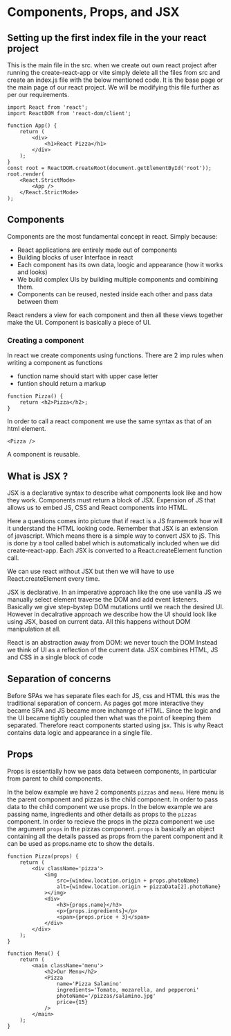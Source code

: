 # Components, Props, and JSX

## Setting up the first index file in the your react project

This is the main file in the src. when we create out own react project after running the create-react-app or vite simply delete all the files from src and create an index.js file with the below mentioned code. It is the base page or the main page of our react project. We will be modifying this file further as per our requirements.

```
import React from 'react';
import ReactDOM from 'react-dom/client';

function App() {
	return (
		<div>
			<h1>React Pizza</h1>
		</div>
	);
}
const root = ReactDOM.createRoot(document.getElementById('root'));
root.render(
	<React.StrictMode>
		<App />
	</React.StrictMode>
);
```

## Components

Components are the most fundamental concept in react. Simply because:

- React applications are entirely made out of components
- Building blocks of user Interface in react
- Each component has its own data, loogic and appearance (how it works and looks)
- We build complex UIs by building multiple components and combining them.
- Components can be reused, nested inside each other and pass data between them

React renders a view for each component and then all these views together make the UI. Component is basically a piece of UI.

### Creating a component

In react we create components using functions. There are 2 imp rules when writing a component as functions

- function name should start with upper case letter
- funtion should return a markup

```
function Pizza() {
	return <h2>Pizza</h2>;
}

```

In order to call a react component we use the same syntax as that of an html element.

```
<Pizza />
```

A component is reusable.

## What is JSX ?

JSX is a declarative syntax to describe what components look like and how they work.
Components must return a block of JSX.
Expension of JS that allows us to embed JS, CSS and React components into HTML.

Here a questions comes into picture that if react is a JS framework how will it understand the HTML looking code.
Remember that JSX is an extension of javascript. Which means there is a simple way to convert JSX to jS. This is done by a tool called babel which is automatically included when we did create-react-app.
Each JSX is converted to a React.createElement function call.

We can use react without JSX but then we will have to use React.createElement every time.

JSX is declarative. In an imperative approach like the one use vanilla JS we manually select element traverse the DOM and add event listeners. Basically we give step-bystep DOM mutations until we reach the desired UI. However in decalrative approach we describe how the UI should look like using JSX, based on current data. All this happens without DOM manipulation at all.

React is an abstraction away from DOM: we never touch the DOM
Instead we think of UI as a reflection of the current data.
JSX combines HTML, JS and CSS in a single block of code

## Separation of concerns

Before SPAs we has separate files each for JS, css and HTML this was the traditional separation of concern. As pages got more interactive they became SPA and JS became more inchanrge of HTML.
Since the logic and the UI became tightly coupled then what was the point of keeping them separated. Therefore react components started using jsx. This is why React contains data logic and appearance in a single file.

## Props

Props is essentially how we pass data between components, in particular from parent to child components.

In the below example we have 2 components `pizzas` and `menu`. Here menu is the parent component and pizzas is the child component. In order to pass data to the child component we use props. In the below example we are passing name, ingredients and other details as props to the `pizzas` component. In order to recieve the props in the pizza component we use the argument `props` in the pizzas component. `props` is basically an object containing all the details passed as props from the parent component and it can be used as props.name etc to show the details.

```
function Pizza(props) {
	return (
		<div className='pizza'>
			<img
				src={window.location.origin + props.photoName}
				alt={window.location.origin + pizzaData[2].photoName}
			></img>
			<div>
				<h3>{props.name}</h3>
				<p>{props.ingredients}</p>
				<span>{props.price + 3}</span>
			</div>
		</div>
	);
}

function Menu() {
	return (
		<main className='menu'>
			<h2>Our Menu</h2>
			<Pizza
				name='Pizza Salamino'
				ingredients='Tomato, mozarella, and pepperoni'
				photoName='/pizzas/salamino.jpg'
				price={15}
			/>
		</main>
	);
}
```
